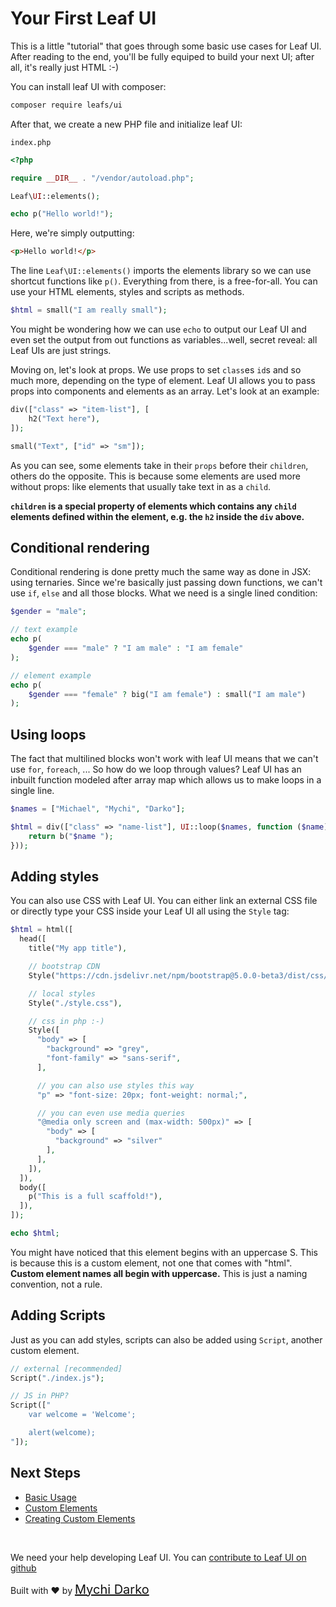 # Your First Leaf UI

This is a little "tutorial" that goes through some basic use cases for Leaf UI. After reading to the end, you'll be fully equiped to build your next UI; after all, it's really just HTML :-)

You can install leaf UI with composer:

```sh
composer require leafs/ui
```

After that, we create a new PHP file and initialize leaf UI:

`index.php`

```php
<?php

require __DIR__ . "/vendor/autoload.php";

Leaf\UI::elements();

echo p("Hello world!");
```

Here, we're simply outputting:

```html
<p>Hello world!</p>
```

The line `Leaf\UI::elements()` imports the elements library so we can use shortcut functions like `p()`. Everything from there, is a free-for-all. You can use your HTML elements, styles and scripts as methods.

```php
$html = small("I am really small");
```

You might be wondering how we can use `echo` to output our Leaf UI and even set the output from out functions as variables...well, secret reveal: all Leaf UIs are just strings.

Moving on, let's look at props. We use props to set `class`es `id`s and so much more, depending on the type of element. Leaf UI allows you to pass props into components and elements as an array. Let's look at an example:

```php
div(["class" => "item-list"], [
    h2("Text here"),
]);

small("Text", ["id" => "sm"]);
```

As you can see, some elements take in their `props` before their `children`, others do the opposite. This is because some elements are used more without props: like elements that usually take text in as a `child`.

**`children` is a special property of elements which contains any `child` elements defined within the element, e.g. the `h2` inside the `div` above.**

## Conditional rendering

Conditional rendering is done pretty much the same way as done in JSX: using ternaries. Since we're basically just passing down functions, we can't use `if`, `else` and all those blocks. What we need is a single lined condition:

```php
$gender = "male";

// text example
echo p(
    $gender === "male" ? "I am male" : "I am female"
);

// element example
echo p(
    $gender === "female" ? big("I am female") : small("I am male")
);
```

## Using loops

The fact that multilined blocks won't work with leaf UI means that we can't use `for`, `foreach`, ... So how do we loop through values? Leaf UI has an inbuilt function modeled after array map which allows us to make loops in a single line.

```php
$names = ["Michael", "Mychi", "Darko"];

$html = div(["class" => "name-list"], UI::loop($names, function ($name) {
    return b("$name ");
}));
```

## Adding styles

You can also use CSS with Leaf UI. You can either link an external CSS file or directly type your CSS inside your Leaf UI all using the `Style` tag:

```php
$html = html([
  head([
    title("My app title"),

    // bootstrap CDN
    Style("https://cdn.jsdelivr.net/npm/bootstrap@5.0.0-beta3/dist/css/bootstrap.min.css"),

    // local styles
    Style("./style.css"),

    // css in php :-)
    Style([
      "body" => [
        "background" => "grey",
        "font-family" => "sans-serif",
      ],

      // you can also use styles this way
      "p" => "font-size: 20px; font-weight: normal;",

      // you can even use media queries
      "@media only screen and (max-width: 500px)" => [
        "body" => [
          "background" => "silver"
        ],
      ],
    ]),
  ]),
  body([
    p("This is a full scaffold!"),
  ]),
]);

echo $html;
```

You might have noticed that this element begins with an uppercase S. This is because this is a custom element, not one that comes with "html". **Custom element names all begin with uppercase.** This is just a naming convention, not a rule.

## Adding Scripts

Just as you can add styles, scripts can also be added using `Script`, another custom element.

```php
// external [recommended]
Script("./index.js");

// JS in PHP?
Script(["
    var welcome = 'Welcome';

    alert(welcome);
"]);
```

## Next Steps

- [Basic Usage](ui/v/0.1.0/basic-usage)
- [Custom Elements](ui/v/0.1.0/custom-elements)
- [Creating Custom Elements](ui/v/0.1.0/custom-elements?id=creating-your-own-elements)

<br>

We need your help developing Leaf UI. You can [contribute to Leaf UI on github](https://github.com/leafsphp/leaf-ui/v/0.1.0/)

Built with ❤ by <a href="https://mychi.netlify.app" style="font-size: 20px; color: #111;" target="_blank">Mychi Darko</a>
